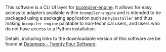 This software is a CLI UI layer for
[bcompiler-engine](https://github.com/hammerheadlemon/bcompiler-engine).  It
alllows for easy access to adapters available within `bcompiler-engine` and is
intended to be packaged using a packaging application such as `PyInstaller` and
thus making `bcompiler-engine` palatable to non-technical users, and users who
do not have access to a Python installation.


Details, including links to the downloadable version of this software are be
found at [Datamaps - Twenty Four
Software](https://www.datamaps.twentyfoursoftware.com).

